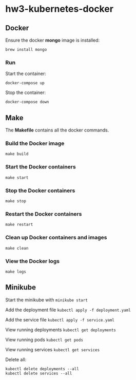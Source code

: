 # hw3-kubernetes-docker

## Docker

Ensure the docker **mongo** image is installed:

    brew install mongo

### Run
Start the container:
    
    docker-compose up

Stop the container:

    docker-compose down


## Make
The **Makefile** contains all the docker commands.

### Build the Docker image
    make build

### Start the Docker containers
    make start

### Stop the Docker containers
    make stop

### Restart the Docker containers
    make restart

### Clean up Docker containers and images
    make clean

### View the Docker logs
    make logs


## Minikube

Start the minikube with `minikube start`

Add the deployment file `kubectl apply -f deployment.yaml`

Add the service file `kubectl apply -f service.yaml`

View running deployments   `kubectl get deployments`

View running pods   `kubectl get pods`

View running services   `kubectl get services`

Delete all:
    
    kubectl delete deployments --all
    kubectl delete services --all
    
